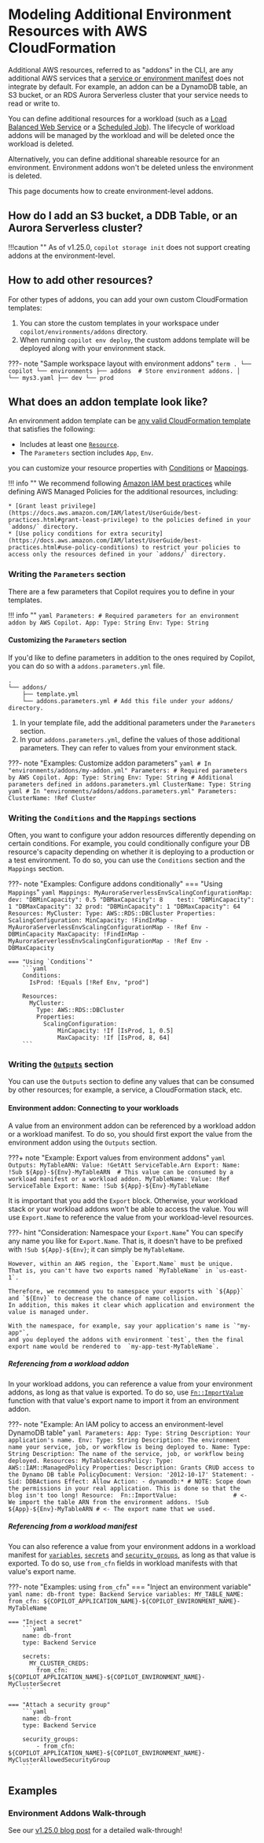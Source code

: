 # Modeling Additional Environment Resources with AWS CloudFormation

Additional AWS resources, referred to as "addons" in the CLI, are any additional AWS services that a [service or environment manifest](../../manifest/overview.en.md) does not integrate by default. 
For example, an addon can be a DynamoDB table, an S3 bucket, or an RDS Aurora Serverless cluster that your service needs to read or write to.

You can define additional resources for a workload (such as a [Load Balanced Web Service](../../manifest/lb-web-service.en.md)
or a [Scheduled Job](../../manifest/scheduled-job.en.md)).
The lifecycle of workload addons will be managed by the workload and will be deleted once the workload is deleted.

Alternatively, you can define additional shareable resource for an environment.
Environment addons won't be deleted unless the environment is deleted.

This page documents how to create environment-level addons.

## How do I add an S3 bucket, a DDB Table, or an Aurora Serverless cluster?

!!!caution "" 
    As of v1.25.0, `copilot storage init` does not support creating addons at the environment-level.


## How to add other resources?

For other types of addons, you can add your own custom CloudFormation templates:

1. You can store the custom templates in your workspace under `copilot/environments/addons` directory.
2. When running `copilot env deploy`, the custom addons template will be deployed along with your environment stack.


???- note "Sample workspace layout with environment addons"
    ```term
    .
    └── copilot
        └── environments
            ├── addons  # Store environment addons.
            │   └── mys3.yaml
            ├── dev
            └── prod      
    ```

## What does an addon template look like?
An environment addon template can be [any valid CloudFormation template](https://docs.aws.amazon.com/AWSCloudFormation/latest/UserGuide/template-anatomy.html) that satisfies the following:

* Includes at least one [`Resource`](https://docs.aws.amazon.com/AWSCloudFormation/latest/UserGuide/resources-section-structure.html).
* The `Parameters` section includes `App`, `Env`.

you can customize your resource properties with [Conditions](https://docs.aws.amazon.com/AWSCloudFormation/latest/UserGuide/conditions-section-structure.html) or [Mappings](https://docs.aws.amazon.com/AWSCloudFormation/latest/UserGuide/mappings-section-structure.html).

!!! info ""
    We recommend following [Amazon IAM best practices](https://docs.aws.amazon.com/IAM/latest/UserGuide/best-practices.html) while defining AWS Managed Policies for the additional resources, including:

    * [Grant least privilege](https://docs.aws.amazon.com/IAM/latest/UserGuide/best-practices.html#grant-least-privilege) to the policies defined in your `addons/` directory.  
    * [Use policy conditions for extra security](https://docs.aws.amazon.com/IAM/latest/UserGuide/best-practices.html#use-policy-conditions) to restrict your policies to access only the resources defined in your `addons/` directory.   


### Writing the `Parameters` section

There are a few parameters that Copilot requires you to define in your templates. 

!!! info ""
    ```yaml
    Parameters:
        # Required parameters for an environment addon by AWS Copilot.
        App:
            Type: String
        Env:
            Type: String
    ```


#### Customizing the `Parameters` section

If you'd like to define parameters in addition to the ones required by Copilot, you can do so with a
`addons.parameters.yml` file.

```term
.
└── addons/
    ├── template.yml
    └── addons.parameters.yml # Add this file under your addons/ directory.
```

1. In your template file, add the additional parameters under the `Parameters` section.
2. In your `addons.parameters.yml`, define the values of those additional parameters. They can refer to values from your environment stack. 

???- note "Examples: Customize addon parameters"
    ```yaml
    # In "environments/addons/my-addon.yml"
    Parameters:
      # Required parameters by AWS Copilot.
      App:
        Type: String
      Env:
        Type: String
      # Additional parameters defined in addons.parameters.yml
      ClusterName:
        Type: String
    ```
    ```yaml
    # In "environments/addons/addons.parameters.yml"
    Parameters:
        ClusterName: !Ref Cluster
    ```

### Writing the `Conditions` and the `Mappings` sections

Often, you want to configure your addon resources differently depending on certain conditions. 
For example, you could conditionally configure your DB resource's capacity depending on whether it is deploying to a 
production or a test environment. To do so, you can use the `Conditions` section and the `Mappings` section.

???- note "Examples: Configure addons conditionally"
    === "Using `Mappings`"
        ```yaml
        Mappings:
            MyAuroraServerlessEnvScalingConfigurationMap:
                dev:
                    "DBMinCapacity": 0.5
                    "DBMaxCapacity": 8   
                test:
                    "DBMinCapacity": 1
                    "DBMaxCapacity": 32
                prod:
                    "DBMinCapacity": 1
                    "DBMaxCapacity": 64
        Resources:
            MyCluster:
                Type: AWS::RDS::DBCluster
                Properties:
                    ScalingConfiguration:
                        MinCapacity: !FindInMap
                            - MyAuroraServerlessEnvScalingConfigurationMap
                            - !Ref Env
                            - DBMinCapacity
                        MaxCapacity: !FindInMap
                            - MyAuroraServerlessEnvScalingConfigurationMap
                            - !Ref Env
                            - DBMaxCapacity
        ```
    
    === "Using `Conditions`"
        ```yaml
        Conditions:
          IsProd: !Equals [!Ref Env, "prod"] 
        
        Resources:
          MyCluster:
            Type: AWS::RDS::DBCluster
            Properties:
              ScalingConfiguration:
                  MinCapacity: !If [IsProd, 1, 0.5]
                  MaxCapacity: !If [IsProd, 8, 64]
        ```


### Writing the [`Outputs`](https://docs.aws.amazon.com/AWSCloudFormation/latest/UserGuide/outputs-section-structure.html) section

You can use the `Outputs` section to define any values that can be consumed by other resources; for example, a service,
a CloudFormation stack, etc.

#### Environment addon: Connecting to your workloads

A value from an environment addon can be referenced by a workload addon or a workload manifest.
To do so, you should first export the value from the environment addon using the `Outputs` section.

???+ note "Example: Export values from environment addons"
    ```yaml
    Outputs:
        MyTableARN:
            Value: !GetAtt ServiceTable.Arn
            Export:
                Name: !Sub ${App}-${Env}-MyTableARN  # This value can be consumed by a workload manifest or a workload addon.
        MyTableName:
            Value: !Ref ServiceTable
            Export:
                Name: !Sub ${App}-${Env}-MyTableName
    ```


It is important that you add the `Export` block. 
Otherwise, your workload stack or your workload addons won't be able to access the value.
You will use `Export.Name` to reference the value from your workload-level resources.

???- hint "Consideration: Namespace your `Export.Name`"
    You can specify any name you like for `Export.Name`.
    That is, it doesn't have to be prefixed with `!Sub ${App}-${Env}`; it can simply be `MyTableName`.

    However, within an AWS region, the `Export.Name` must be unique. 
    That is, you can't have two exports named `MyTableName` in `us-east-1`.
    
    Therefore, we recommend you to namespace your exports with `${App}` and `${Env}` to decrease the chance of name collision. 
    In addition, this makes it clear which application and environment the value is managed under.
    
    With the namespace, for example, say your application's name is `"my-app"`,
    and you deployed the addons with environment `test`, then the final export name would be rendered to  `my-app-test-MyTableName`.


##### Referencing from a workload addon

In your workload addons, you can reference a value from your environment addons, as long as that value is exported.
To do so, use [`Fn::ImportValue`](https://docs.aws.amazon.com/AWSCloudFormation/latest/UserGuide/intrinsic-function-reference-importvalue.html)
function with that value's export name to import it from an environment addon.

???- note "Example: An IAM policy to access an environment-level DynamoDB table"
    ```yaml
    Parameters:
      App:
        Type: String
        Description: Your application's name.
      Env:
        Type: String
        Description: The environment name your service, job, or workflow is being deployed to.
      Name:
        Type: String
        Description: The name of the service, job, or workflow being deployed.
    Resources:
      MyTableAccessPolicy:
        Type: AWS::IAM::ManagedPolicy
        Properties:
          Description: Grants CRUD access to the Dynamo DB table
          PolicyDocument:
            Version: '2012-10-17'
            Statement:
              - Sid: DDBActions
                Effect: Allow
                Action:
                  - dynamodb:* # NOTE: Scope down the permissions in your real application. This is done so that the blog isn't too long!
                Resource: 
                  Fn::ImportValue:                # <- We import the table ARN from the environment addons.
                    !Sub ${App}-${Env}-MyTableARN # <- The export name that we used.
    ```

##### Referencing from a workload manifest

You can also reference a value from your environment addons in a workload manifest for 
[`variables`](../../../manifest/lb-web-service/#variables-from-cfn), 
[`secrets`](../../../manifest/lb-web-service/#secrets-from-cfn) and 
[`security_groups`](../../../manifest/lb-web-service/#network-vpc-security-groups-from-cfn), 
as long as that value is exported. To do so, use `from_cfn` fields in workload manifests with that value's export name.


???- note "Examples: using `from_cfn`"
    === "Inject an environment variable"
        ```yaml
        name: db-front
        type: Backend Service
        variables:
          MY_TABLE_NAME:
            from_cfn: ${COPILOT_APPLICATION_NAME}-${COPILOT_ENVIRONMENT_NAME}-MyTableName
        ```

    === "Inject a secret"
        ```yaml
        name: db-front
        type: Backend Service
        
        secrets:
          MY_CLUSTER_CREDS:
            from_cfn: ${COPILOT_APPLICATION_NAME}-${COPILOT_ENVIRONMENT_NAME}-MyClusterSecret
        ```

    === "Attach a security group"
        ```yaml
        name: db-front
        type: Backend Service
        
        security_groups:
            - from_cfn: ${COPILOT_APPLICATION_NAME}-${COPILOT_ENVIRONMENT_NAME}-MyClusterAllowedSecurityGroup
        ```



## Examples

### Environment Addons Walk-through
See our [v1.25.0 blog post](../../../../blogs/release-v125/#environment-addons) for a detailed walk-through!